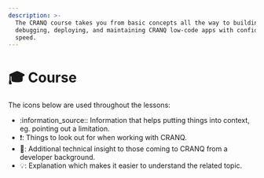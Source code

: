 ```yaml
---
description: >-
  The CRANQ course takes you from basic concepts all the way to building,
  debugging, deploying, and maintaining CRANQ low-code apps with confidence and
  speed.
---
```


# 🎓 Course

The icons below are used throughout the lessons:

* :information\_source:: Information that helps putting things into context, eg. pointing out a limitation.
* :exclamation:: Things to look out for when working with CRANQ.
* :wrench:: Additional technical insight to those coming to CRANQ from a developer background.
* :bulb:: Explanation which makes it easier to understand the related topic.
